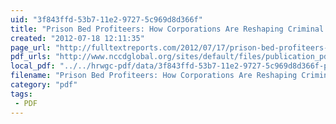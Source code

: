 ```yaml
---
uid: "3f843ffd-53b7-11e2-9727-5c969d8d366f"
title: "Prison Bed Profiteers: How Corporations Are Reshaping Criminal Justice in the U.S. | Full Text Reports..."
created: "2012-07-18 12:11:35"
page_url: "http://fulltextreports.com/2012/07/17/prison-bed-profiteers-how-corporations-are-reshaping-criminal-justice-in-the-u-s/"
pdf_urls: "http://www.nccdglobal.org/sites/default/files/publication_pdf/prison-bed-profiteers.pdf"
local_pdf: "../../hrwgc-pdf/data/3f843ffd-53b7-11e2-9727-5c969d8d366f-prison-bed-profiteers-how-corporations-are-reshaping-criminal-justice-in-the-u-s-full-text-reports.pdf"
filename: "Prison Bed Profiteers: How Corporations Are Reshaping Criminal Justice in the U.S. | Full Text Reports.html"
category: "pdf"
tags: 
 - PDF
---
```

